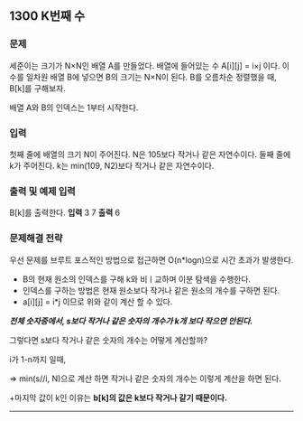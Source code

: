 ## 1300 K번째 수
### 문제 
세준이는 크기가 N×N인 배열 A를 만들었다. 배열에 들어있는 수 A[i][j] = i×j 이다. 이 수를 일차원 배열 B에 넣으면 B의 크기는 N×N이 된다. B를 오름차순 정렬했을 때, B[k]를 구해보자.

배열 A와 B의 인덱스는 1부터 시작한다.


### 입력
첫째 줄에 배열의 크기 N이 주어진다. N은 105보다 작거나 같은 자연수이다. 둘째 줄에 k가 주어진다. k는 min(109, N2)보다 작거나 같은 자연수이다.

### 출력 및 예제 입력
B[k]를 출력한다.
__입력__
3
7
__출력__
6

### 문제해결 전략
우선 문제를 브루트 포스적인 방법으로 접근하면 O(n*logn)으로 시간 초과가 발생한다.
- B의 현재 원소의 인덱스를 구해 k와 비ㅣ교하며 이분 탐색을 수행한다.
- 인덱스를 구하는 방법은 현재 원소보다 작거나 같은 원소의 개수를 구하면 된다.
- a[i][j] = i*j 이므로 위와 같이 계산 할 수 있다.

___전체 숫자중에서, s보다 작거나 같은 숫자의 개수가 k개 보다 작으면 안된다.___

그렇다면 s보다 작거나 같은 숫자의 개수는 어떻게 계산할까?

i가 1-n까지 일때,

=> min(s//i, N)으로 계산 하면 작거나 같은 숫자의 개수는 이렇게 계산을 하면 된다.

+마지막 값이 k인 이유는 __b[k]의 값은 k보다 작거나 같기 때문이다.__

---